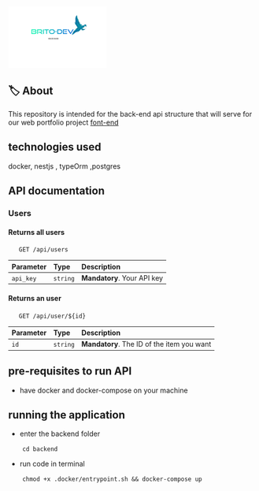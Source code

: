 ![Logo](https://github.com/yt-modesto/back_portifolio/blob/main/documents/imgs/logo.png)

## :label: About
This repository is intended for the back-end api structure that will serve for our web portfolio project [font-end](https://github.com/yt-modesto/front_portifolio)

## technologies used
docker, nestjs , typeOrm ,postgres

## API documentation

### Users

#### Returns all users

```http
   GET /api/users
```

| Parameter | Type | Description |
| :---------- | :-------- | :--------------------------------- |
| `api_key` | `string` | **Mandatory**. Your API key |

#### Returns an user

```http
   GET /api/user/${id}
```

| Parameter | Type | Description |
| :---------- | :-------- | :------------------------------------------ |
| `id` | `string` | **Mandatory**. The ID of the item you want |

## pre-requisites to run API
- have docker and docker-compose on your machine
## running the application
- enter the backend folder
```
    cd backend
```
- run code in terminal
```
    chmod +x .docker/entrypoint.sh && docker-compose up
```